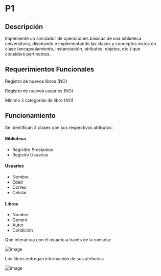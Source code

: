 # P1
## Descripción
Implemente un simulador de operaciones básicas de una biblioteca universitaria, diseñando e implementando las clases y conceptos vistos en clase (encapsulamiento, instanciación, atributos, objetos, etc.) que considere pertinentes.
## Requerimientos Funcionales
Registro de nuevos libros (NO)

Registro de nuevos usuarios (NO)

Mínimo 3 categorías de libro (NO)
## Funcionamiento

 Se identifican 3 clases  con sus respectivos atributos: 
 #### Biblioteca
 - Registtro Prestamos
 - Registro Usuarios
 #### Usuarios
- Nombre
- Edad
- Correo
- Celular
 #### Libros
- Nombre
- Genero
- Autor
- Condición

Que interactua con el usuario a través de la consola:

![image](https://github.com/user-attachments/assets/656042e5-c1c4-4f39-a03c-ee38841f1844)

Los libros entregan información de sus atributos:

![image](https://github.com/user-attachments/assets/2e1ac357-fa53-431b-a0fa-74409f2b0777)
